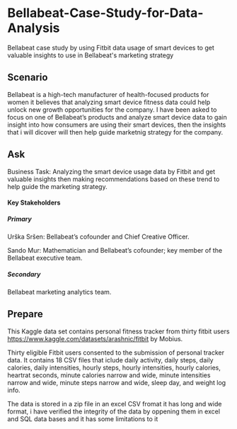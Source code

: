 # Bellabeat-Case-Study-for-Data-Analysis
Bellabeat case study by using Fitbit data usage of smart devices to get valuable insights to use in Bellabeat's marketing strategy 

## Scenario
Bellabeat is a high-tech manufacturer of health-focused products for women it believes that analyzing smart device fitness data could help unlock new growth opportunities for the company.
I have been asked to focus on one of Bellabeat’s products and analyze smart device data to gain insight into how consumers are using their smart devices, then the insights that i will dicover will then help guide marketnig strategy for the company.

## Ask
Business Task: Analyzing the smart device usage data by Fitbit and get valuable insights then making recommendations based on these trend to help guide the marketing strategy.

#### Key Stakeholders

##### Primary
Urška Sršen: Bellabeat’s cofounder and Chief Creative Officer.

Sando Mur: Mathematician and Bellabeat’s cofounder; key member of the Bellabeat executive team.

##### Secondary
Bellabeat marketing analytics team.

## Prepare
This Kaggle data set contains personal fitness tracker from thirty fitbit users https://www.kaggle.com/datasets/arashnic/fitbit by Mobius.

Thirty eligible Fitbit users consented to the submission of personal tracker data.
It contains 18 CSV files that iclude daily activity, daily steps, daily calories, daily intensities, hourly steps, hourly intensities, hourly calories, heartrat seconds, minute calories narrow and wide, minute intensities narrow and wide, minute steps narrow and wide, sleep day, and weight log info.

The data is stored in a zip file in an excel CSV fromat it has long and wide format, i have verified the integrity of the data by oppening them in excel and SQL data bases and it has some limitations to it 















